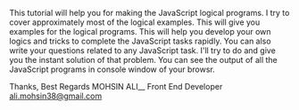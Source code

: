 This tutorial will help you for making the JavaScript logical programs.
I try to cover approximately most of the logical examples.
This will give you examples for the logical programs.
This will help you develop your own logics and tricks to complete the JavaScript tasks rapidly.
You can also write your questions related to any JavaScript task. I'll try to do and give you the instant solution of that problem.
You can see the output of all the JavaScript programs in console window of your browsr.






Thanks,
Best Regards
MOHSIN ALI__
Front End Developer
ali.mohsin38@gmail.com
